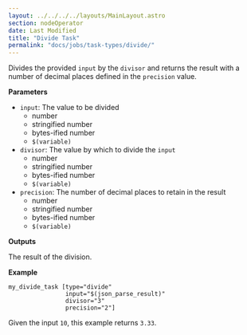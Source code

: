 ```yaml
---
layout: ../../../../layouts/MainLayout.astro
section: nodeOperator
date: Last Modified
title: "Divide Task"
permalink: "docs/jobs/task-types/divide/"
---
```


Divides the provided `input` by the `divisor` and returns the result with a number of decimal places defined in the `precision` value.

**Parameters**

- `input`: The value to be divided
    - number
    - stringified number
    - bytes-ified number
    - `$(variable)`
- `divisor`: The value by which to divide the `input`
    - number
    - stringified number
    - bytes-ified number
    - `$(variable)`
- `precision`: The number of decimal places to retain in the result
    - number
    - stringified number
    - bytes-ified number
    - `$(variable)`

**Outputs**

The result of the division.

**Example**

```jpv2
my_divide_task [type="divide"
                input="$(json_parse_result)"
                divisor="3"
                precision="2"]
```

Given the input `10`, this example returns `3.33`.
